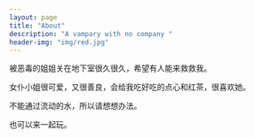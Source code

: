 ```yaml
---
layout: page
title: "About"
description: "A vampary with no company " 
header-img: "img/red.jpg"
---
```


被恶毒的姐姐关在地下室很久很久，希望有人能来救救我。

女仆小姐很可爱，又很善良，会给我吃好吃的点心和红茶，很喜欢她。

不能通过流动的水，所以请想想办法。

也可以来一起玩。
